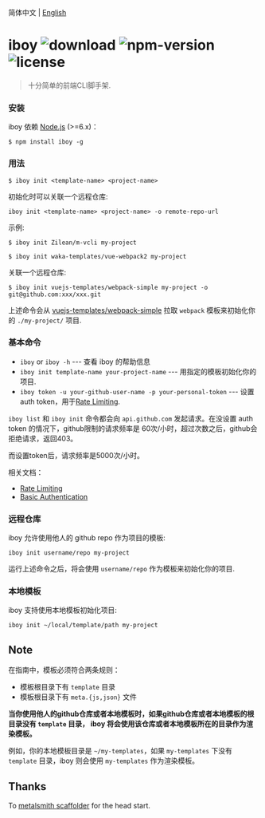 简体中文 | [English](https://github.com/sosout/iboy)

# iboy ![download](https://img.shields.io/npm/dt/iboy.svg) ![npm-version](https://img.shields.io/npm/v/iboy.svg) ![license](https://img.shields.io/npm/l/iboy.svg)

> 十分简单的前端CLI脚手架.

### 安装
iboy 依赖 [Node.js](https://nodejs.org/en/) (>=6.x)：

```
$ npm install iboy -g
```

### 用法
```
$ iboy init <template-name> <project-name>
```

初始化时可以关联一个远程仓库: 

```
iboy init <template-name> <project-name> -o remote-repo-url
```

示例:

```
$ iboy init Zilean/m-vcli my-project

$ iboy init waka-templates/vue-webpack2 my-project
```

关联一个远程仓库:

```
$ iboy init vuejs-templates/webpack-simple my-project -o git@github.com:xxx/xxx.git
```

上述命令会从 [vuejs-templates/webpack-simple](https://github.com/vuejs-templates/webpack-simple) 拉取 `webpack` 模板来初始化你的 `./my-project/` 项目.


### 基本命令

* `iboy` or `iboy -h` --- 查看 iboy 的帮助信息
* `iboy init template-name your-project-name` --- 用指定的模板初始化你的项目.
* `iboy token -u your-github-user-name -p your-personal-token` --- 设置 auth token，用于[Rate Limiting](https://developer.github.com/v3/#rate-limiting).

`iboy list` 和 `iboy init` 命令都会向 `api.github.com` 发起请求。在没设置 auth token 的情况下，github限制的请求频率是 60次/小时，超过次数之后，github会拒绝请求，返回403。

而设置token后，请求频率是5000次/小时。

相关文档：

* [Rate Limiting](https://developer.github.com/v3/#rate-limiting)
* [Basic Authentication](https://developer.github.com/v3/auth/#basic-authentication)

### 远程仓库
iboy 允许使用他人的 github repo 作为项目的模板:

```
iboy init username/repo my-project
```

运行上述命令之后，将会使用 `username/repo` 作为模板来初始化你的项目.

### 本地模板

iboy 支持使用本地模板初始化项目:

```
iboy init ~/local/template/path my-project
```

## Note

在指南中，模板必须符合两条规则：

* 模板根目录下有 `template` 目录
* 模板根目录下有 `meta.{js,json}` 文件

**当你使用他人的github仓库或者本地模板时，如果github仓库或者本地模板的根目录没有 `template` 目录， iboy 将会使用该仓库或者本地模板所在的目录作为渲染模板。**

例如，你的本地模板目录是 `~/my-templates`，如果 `my-templates` 下没有 `template` 目录，iboy 则会使用 `my-templates` 作为渲染模板。

## Thanks
To [metalsmith scaffolder](https://github.com/metalsmith/metalsmith/blob/master/examples/project-scaffolder) for the head start.